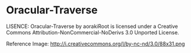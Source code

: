 Oracular-Traverse
=================

LISENCE:
Oracular-Traverse by aorakiRoot is licensed under a Creative Commons Attribution-NonCommercial-NoDerivs 3.0 Unported License.

Reference Image: http://i.creativecommons.org/l/by-nc-nd/3.0/88x31.png
